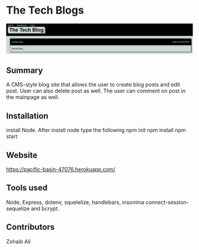 # The Tech Blogs

![Screenshot](public/assets/img/techblog.PNG)

## Summary  

A CMS-style blog site that allows the user to create blog posts and edit post. User can also delete post as well. The user can comment on post in the mainpage as well.

## Installation

install Node. After install node type the following
npm init
npm install
npm start

## Website

https://pacific-basin-47076.herokuapp.com/

## Tools used

Node, Express, dotenv, squelelize, handlebars, insonima connect-session-sequelize and bcrypt.

## Contributors

Zohaib Ali
